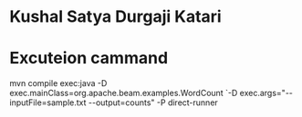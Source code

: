 # Kushal Satya Durgaji Katari

# Excuteion cammand
mvn compile exec:java -D exec.mainClass=org.apache.beam.examples.WordCount `-D exec.args="--inputFile=sample.txt --output=counts" -P direct-runner